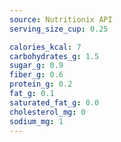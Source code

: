 ```yaml
---
source: Nutritionix API
serving_size_cup: 0.25

calories_kcal: 7
carbohydrates_g: 1.5
sugar_g: 0.9
fiber_g: 0.6
protein_g: 0.2
fat_g: 0.1
saturated_fat_g: 0.0
cholesterol_mg: 0
sodium_mg: 1
---
```


